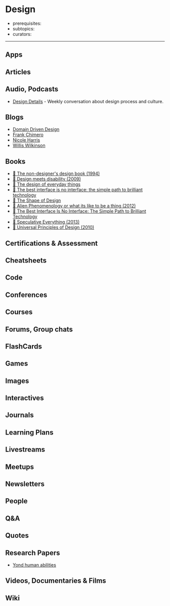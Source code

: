 # Design

- prerequisites:
- subtopics:
- curators:

------

## Apps

## Articles

## Audio, Podcasts

- [Design Details](https://overcast.fm/itunes947191070/design-details) - Weekly conversation about design process and culture.

## Blogs

- [Domain Driven Design](http://dddweekly.com/)
- [Frank Chimero](https://frankchimero.com/blog/)
- [Nicole Harris](http://whoisnicoleharris.com/#writing)
- [Willis Wilkinson](http://williamwilkinson.com/)

## Books
- [📕 The non-designer's design book (1994)](http://www.goodreads.com/book/show/41597.The_Non_Designer_s_Design_Book)
- [📕 Design meets disability (2009)](http://www.goodreads.com/book/show/5982641-design-meets-disability)
- [📕 The design of everyday things](http://www.goodreads.com/book/show/840.The_Design_of_Everyday_Things)
- [📕 The best interface is no interface: the simple path to brilliant technology](http://www.goodreads.com/book/show/22758923-the-best-interface-is-no-interface)
- [📖 The Shape of Design](https://shapeofdesignbook.com)
- [📕 Alien Phenomenology or what its like to be a thing (2012)](https://www.amazon.com/Alien-Phenomenology-What-Thing-Posthumanities/dp/0816678987)
- [📕 The Best Interface Is No Interface: The Simple Path to Brilliant Technology](http://www.nointerface.com/book/)
- [📕 Speculative Everything (2013)](https://www.amazon.com/Speculative-Everything-Design-Fiction-Dreaming/dp/0262019841)
- [📕 Universal Principles of Design (2010)](https://www.goodreads.com/book/show/130730.Universal_Principles_of_Design)

## Certifications & Assessment

## Cheatsheets

## Code

## Conferences

## Courses

## Forums, Group chats

## FlashCards

## Games

## Images

## Interactives

## Journals

## Learning Plans

## Livestreams

## Meetups

## Newsletters

## People

## Q&A

## Quotes

## Research Papers

- [Yond human abilities](https://dreamsongs.com/Files/DesignBeyondHumanAbilitiesSimp.pdf)

## Videos, Documentaries & Films

## Wiki
